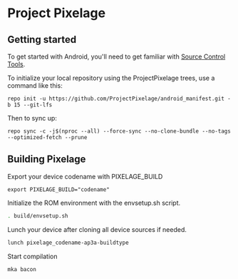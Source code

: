 Project Pixelage
===========

Getting started
---------------

To get started with Android, you'll need to get familiar with [Source Control Tools](https://source.android.com/setup/develop).

To initialize your local repository using the ProjectPixelage trees, use a command like this:
```
repo init -u https://github.com/ProjectPixelage/android_manifest.git -b 15 --git-lfs
```
Then to sync up:
```
repo sync -c -j$(nproc --all) --force-sync --no-clone-bundle --no-tags --optimized-fetch --prune
```

Building Pixelage
-------------------
Export your device codename with PIXELAGE_BUILD

```export
export PIXELAGE_BUILD="codename"
```

Initialize the ROM environment with the envsetup.sh script.

```bash
. build/envsetup.sh
```

Lunch your device after cloning all device sources if needed.

```bash
lunch pixelage_codename-ap3a-buildtype
```

Start compilation

```bash
mka bacon
```
